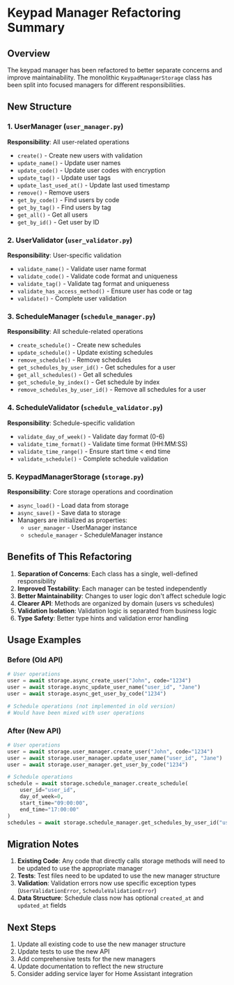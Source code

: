 # Keypad Manager Refactoring Summary

## Overview
The keypad manager has been refactored to better separate concerns and improve maintainability. The monolithic `KeypadManagerStorage` class has been split into focused managers for different responsibilities.

## New Structure

### 1. UserManager (`user_manager.py`)
**Responsibility**: All user-related operations
- `create()` - Create new users with validation
- `update_name()` - Update user names
- `update_code()` - Update user codes with encryption
- `update_tag()` - Update user tags
- `update_last_used_at()` - Update last used timestamp
- `remove()` - Remove users
- `get_by_code()` - Find users by code
- `get_by_tag()` - Find users by tag
- `get_all()` - Get all users
- `get_by_id()` - Get user by ID

### 2. UserValidator (`user_validator.py`)
**Responsibility**: User-specific validation
- `validate_name()` - Validate user name format
- `validate_code()` - Validate code format and uniqueness
- `validate_tag()` - Validate tag format and uniqueness
- `validate_has_access_method()` - Ensure user has code or tag
- `validate()` - Complete user validation

### 3. ScheduleManager (`schedule_manager.py`)
**Responsibility**: All schedule-related operations
- `create_schedule()` - Create new schedules
- `update_schedule()` - Update existing schedules
- `remove_schedule()` - Remove schedules
- `get_schedules_by_user_id()` - Get schedules for a user
- `get_all_schedules()` - Get all schedules
- `get_schedule_by_index()` - Get schedule by index
- `remove_schedules_by_user_id()` - Remove all schedules for a user

### 4. ScheduleValidator (`schedule_validator.py`)
**Responsibility**: Schedule-specific validation
- `validate_day_of_week()` - Validate day format (0-6)
- `validate_time_format()` - Validate time format (HH:MM:SS)
- `validate_time_range()` - Ensure start time < end time
- `validate_schedule()` - Complete schedule validation

### 5. KeypadManagerStorage (`storage.py`)
**Responsibility**: Core storage operations and coordination
- `async_load()` - Load data from storage
- `async_save()` - Save data to storage
- Managers are initialized as properties:
  - `user_manager` - UserManager instance
  - `schedule_manager` - ScheduleManager instance

## Benefits of This Refactoring

1. **Separation of Concerns**: Each class has a single, well-defined responsibility
2. **Improved Testability**: Each manager can be tested independently
3. **Better Maintainability**: Changes to user logic don't affect schedule logic
4. **Clearer API**: Methods are organized by domain (users vs schedules)
5. **Validation Isolation**: Validation logic is separated from business logic
6. **Type Safety**: Better type hints and validation error handling

## Usage Examples

### Before (Old API)
```python
# User operations
user = await storage.async_create_user("John", code="1234")
user = await storage.async_update_user_name("user_id", "Jane")
user = await storage.async_get_user_by_code("1234")

# Schedule operations (not implemented in old version)
# Would have been mixed with user operations
```

### After (New API)
```python
# User operations
user = await storage.user_manager.create_user("John", code="1234")
user = await storage.user_manager.update_user_name("user_id", "Jane")
user = await storage.user_manager.get_user_by_code("1234")

# Schedule operations
schedule = await storage.schedule_manager.create_schedule(
    user_id="user_id",
    day_of_week=0,
    start_time="09:00:00",
    end_time="17:00:00"
)
schedules = await storage.schedule_manager.get_schedules_by_user_id("user_id")
```

## Migration Notes

1. **Existing Code**: Any code that directly calls storage methods will need to be updated to use the appropriate manager
2. **Tests**: Test files need to be updated to use the new manager structure
3. **Validation**: Validation errors now use specific exception types (`UserValidationError`, `ScheduleValidationError`)
4. **Data Structure**: Schedule class now has optional `created_at` and `updated_at` fields

## Next Steps

1. Update all existing code to use the new manager structure
2. Update tests to use the new API
3. Add comprehensive tests for the new managers
4. Update documentation to reflect the new structure
5. Consider adding service layer for Home Assistant integration